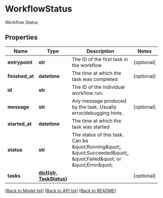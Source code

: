 # WorkflowStatus

Workflow Status
## Properties
Name | Type | Description | Notes
------------ | ------------- | ------------- | -------------
**entrypoint** | **str** | The ID of the first task in the workflow | [optional] 
**finished_at** | **datetime** | The time at which the task was completed | [optional] 
**id** | **str** | The ID of the individual workflow run. | 
**message** | **str** | Any message produced by the task. Usually error/debugging hints. | [optional] 
**started_at** | **datetime** | The time at which the task was started | 
**status** | **str** | The status of this task. Can be \&quot;Running\&quot;, \&quot;Succeeded\&quot;, \&quot;Failed\&quot; or \&quot;Error\&quot; | 
**tasks** | [**dict(str, TaskStatus)**](TaskStatus.md) |  | [optional] 

[[Back to Model list]](../README.md#documentation-for-models) [[Back to API list]](../README.md#documentation-for-api-endpoints) [[Back to README]](../README.md)


